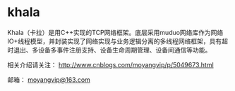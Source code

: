 # khala
  Khala（卡拉）是用C++实现的TCP网络框架。底层采用muduo网络库作为网络IO+线程模型，并封装实现了网络实现与业务逻辑分离的多线程网络框架，具有超时退出、多设备多事件注册支持、设备生命周期管理、设备间通信等功能。
  
相关介绍请关注：
http://www.cnblogs.com/moyangvip/p/5049673.html

邮箱：
moyangvip@163.com
